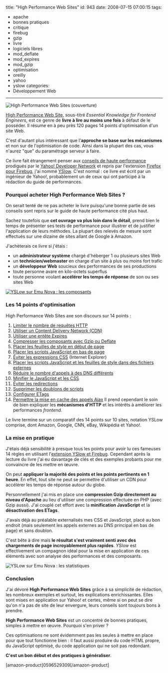 title: "High Performance Web Sites"
id: 943
date: 2008-07-15 07:00:15
tags: 
- apache
- bonnes pratiques
- critique
- firebug
- gzip
- livre
- logiciels libres
- mod_deflate
- mod_expires
- mod_gzip
- optimisation
- oreilly
- yahoo
- yslow
categories: 
- Développement Web
---

![High Performance Web Sites (couverture)](https://oncletom.io/images/2008/07/livre-high-performance-web-sites.jpg "High Performance Web Sites (couverture)")

[High Performance Web Site](http://www.amazon.fr/dp/0596529309/), sous-titré _Essential Knowledge for Frontend Engineers_, est ce genre de **livre à lire au moins une fois** à défaut de le posséder. Il résume en à peu près 120 pages 14 points d'optimisation d'un site Web.

C'est d'autant plus intéressant que l'**approche se base sur les mécanismes** et non sur de l'optimisation de code. Ainsi dans la plupart des cas, vous n'aurez "que" du paramétrage serveur à faire.

<!--more-->

Ce livre fait étrangement penser aux [conseils de haute performance](http://developer.yahoo.com/performance/) prodigués par le [Yahoo! Developer Network](http://developer.yahoo.com) et repris par l'extension [Firefox pour Firebug](http://getfirebug.com), j'ai nommé [YSlow](http://developer.yahoo.com/yslow/).
C'est normal : ce livre est écrit par un ingénieur de Yahoo!, probablement un de ceux qui ont participé à la rédaction du guide de performances.

### Pourquoi acheter High Performance Web Sites ?

On serait tenté de ne pas acheter le livre puisqu'une bonne partie de ses conseils sont repris sur le guide de haute performance cité plus haut.

Sachez toutefois que **cet ouvrage va plus loin dans le détail**, prend bien le temps de présenter ses tests de performance pour illustrer et de justifier l'application de leurs méthodes. La plupart des relevés de mesure sont effectués sur une dizaine de sites allant de Google à Amazon.

J'achèterais ce livre si j'étais :

*   un **administrateur système** chargé d'héberger 1 ou plusieurs sites Web
*   un **technicien/webmaster** en charge d'un site à plus ou moins fort trafic
*   un **développeur Web** soucieux des performances de ses productions
*   toute personne avare en kilo-octets superflus
*   toute personne voulant **accélérer les temps de réponse** de son ou ses sites Web

[![YSLow sur Emu Nova : les composants](https://oncletom.io/images/2008/07/yslow-emunova-components-300x81.png "YSLow sur Emu Nova : les composants")](https://oncletom.io/images/2008/07/yslow-emunova-components.png)

### Les 14 points d'optimisation

High Performance Web Sites axe son discours sur 14 points :

1.  [Limiter le nombre de requêtes HTTP](http://developer.yahoo.com/performance/rules.html#num_http)
2.  [Utiliser un Content Delivery Network (CDN)](http://developer.yahoo.net/blog/archives/2007/04/high_performanc_1.html)
3.  [Utiliser une entête Expires](http://developer.yahoo.net/blog/archives/2007/05/high_performanc_2.html)
4.  [Compresser les composants avec Gzip ou Deflate](http://developer.yahoo.net/blog/archives/2007/07/high_performanc_3.html)
5.  [Placer les feuilles de style en début de page](http://developer.yahoo.net/blog/archives/2007/07/high_performanc_4.html)
6.  [Placer les scripts JavaScript en bas de page](http://developer.yahoo.net/blog/archives/2007/07/high_performanc_5.html)
7.  [Éviter les expressions CSS](http://developer.yahoo.net/blog/archives/2007/07/high_performanc_6.html) (Internet Explorer)
8.  [Placer les scripts JavaScript et les feuilles de style dans des fichiers externes](http://developer.yahoo.net/blog/archives/2007/07/rule_8_make_jav.html)
9.  [Réduire le nombre d'appels à des DNS différents](http://developer.yahoo.com/performance/rules.html#dns_lookups)
10.  [Minifier le JavaScript et les CSS](http://developer.yahoo.net/blog/archives/2007/07/rule_8_make_jav.html)
11.  [Éviter les redirections](http://developer.yahoo.com/performance/rules.html#redirects)
12.  [Supprimer les doublons de scripts](http://developer.yahoo.net/blog/archives/2007/07/high_performanc_10.html)
13.  [Configurer ETags](http://developer.yahoo.net/blog/archives/2007/07/high_performanc_11.html)
14.  [Permettre la mise en cache des appels Ajax](http://developer.yahoo.com/performance/rules.html#cacheajax)
Il prend cependant le soin de bien expliquer les **mécanismes d'HTTP** et les intérêts à améliorer les performances _frontend_.

Le livre termine sur un comparatif des 14 points sur 10 sites, notation YSLow comprise, dont Amazon, Google, CNN, eBay, Wikipédia et Yahoo!.

### La mise en pratique

J'étais déjà sensibilité à presque tous les points pour avoir lu ces fameuses 14 règles en utilisant l'[extension YSlow et Firebug](https://oncletom.io/2007/12/25/bonnes-pratiques-firebug-developpement-web/). Cependant après la lecture du livre j'ai eu davantage de clés et des exemples probants pour me convaincre de les mettre en œuvre.

On peut **appliquer la majorité des points et les points pertinents en 1 heure**. En effet, tout site ne peut se permettre d'utiliser un CDN pour accélérer les temps de réponse autour du globe.

Personnellement j'ai mis en place une **compression Gzip directement au niveau d'Apache** au lieu d'utiliser une compression effectuée en PHP (avec Gzip aussi). J'ai couplé cet effort avec la **minification JavaScript** et la **désactivation des ETags**.

J'avais déjà au préalable externalisés mes CSS et JavaScript, placé au bon endroit (mais seulement les appels externes au DNS principal en bas de page) et sans doublon.

C'est bête à dire mais **le résultat s'est vraiment senti avec des chargements de page incroyablement plus rapides**. _YSlow_ est effectivement un compagnon idéal pour la mise en application de ces éléments avec son analyse des performances et des composants.

![YSLow sur Emu Nova : les statistiques](https://oncletom.io/images/2008/07/yslow-emunova-stats.png "YSLow sur Emu Nova : les statistiques")

### Conclusion

J'ai dévoré **High Performance Web Sites** grâce à sa simplicité de rédaction, les nombreux exemples et surtout, les explications enrichissantes. Elles sont mises en application sur Yahoo! et certes, même si on peut se dire qu'on n'a pas de site de leur envergure, leurs conseils sont toujours bons à prendre.

**High Performance Web Sites** est un concentré de bonnes pratiques, simples à mettre en œuvre. Pourquoi s'en priver ?

Ces optimisations ne sont évidemment pas les seules à mettre en place pour que tout fonctionne bien : il faut aussi produire du code HTML propre, du JavaScript optimisé, du code application qui ne soit pas redondant.

**C'est un bon début et des pratiques à généraliser**.

[amazon-product]0596529309[/amazon-product]